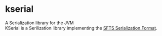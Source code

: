 # kserial
A Serialization library for the JVM  
KSerial is a Serilization library implementing the [SFTS Serialization Format](https://github.com/NKb03/kserial/blob/master/docs/sfts.md).

